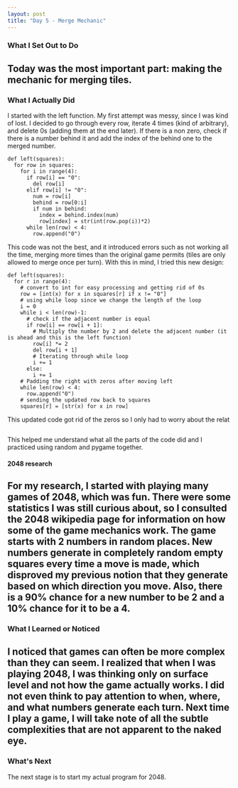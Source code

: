 ```yaml
---
layout: post
title: "Day 5 - Merge Mechanic"
---
```


### What I Set Out to Do
Today was the most important part: making the mechanic for merging tiles. 
---

### What I Actually Did

I started with the left function. My first attempt was messy, since I was kind of lost. I decided to go through every row, iterate 4 times (kind of arbitrary), and delete 0s (adding them at the end later). If there is a non zero, check if there is a number behind it and add the index of the behind one to the merged number. 
~~~
def left(squares):
  for row in squares:
    for i in range(4):
      if row[i] == "0":
        del row[i]
      elif row[i] != "0":
        num = row[i]
        behind = row[0:i]
        if num in behind:
          index = behind.index(num)
          row[index] = str(int(row.pop(i))*2)
      while len(row) < 4:
        row.append("0")
~~~~
This code was not the best, and it introduced errors such as not working all the time, merging more times than the original game permits (tiles are only allowed to merge once per turn).
With this in mind, I tried this new design:
~~~
def left(squares):
  for r in range(4):
    # convert to int for easy processing and getting rid of 0s
    row = [int(x) for x in squares[r] if x != "0"]
    # using while loop since we change the length of the loop
    i = 0
    while i < len(row)-1:
      # check if the adjacent number is equal
      if row[i] == row[i + 1]:
        # Multiply the number by 2 and delete the adjacent number (it is ahead and this is the left function)
        row[i] *= 2
        del row[i + 1]
        # Iterating through while loop
        i += 1
      else:
        i += 1
    # Padding the right with zeros after moving left
    while len(row) < 4:
      row.append("0")
    # sending the updated row back to squares
    squares[r] = [str(x) for x in row]
~~~
This updated code got rid of the zeros so I only had to worry about the relat
~~~

~~~
This helped me understand what all the parts of the code did and I practiced using random and pygame together.

#### **2048 research**

For my research, I started with playing many games of 2048, which was fun. There were some statistics I was still curious about, so I consulted the 2048 wikipedia page for information on how some of the game mechanics work. The game starts with 2 numbers in random places. New numbers generate in completely random empty squares every time a move is made, which disproved my previous notion that they generate based on which direction you move. Also, there is a 90% chance for a new number to be 2 and a 10% chance for it to be a 4.
---

### What I Learned or Noticed

I noticed that games can often be more complex than they can seem. I realized that when I was playing 2048, I was thinking only on surface level and not how the game actually works. I did not even think to pay attention to when, where, and what numbers generate each turn. Next time I play a game, I will take note of all the subtle complexities that are not apparent to the naked eye.
---

### What's Next

The next stage is to start my actual program for 2048.

